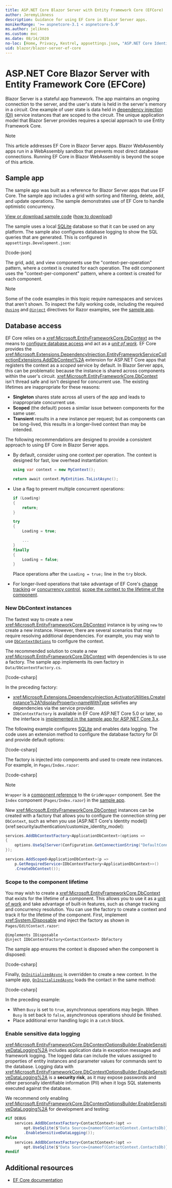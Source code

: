 ```yaml
---
title: ASP.NET Core Blazor Server with Entity Framework Core (EFCore)
author: JeremyLikness
description: Guidance for using EF Core in Blazor Server apps.
monikerRange: '>= aspnetcore-3.1 < aspnetcore-5.0'
ms.author: jeliknes
ms.custom: mvc
ms.date: 08/14/2020
no-loc: [Home, Privacy, Kestrel, appsettings.json, "ASP.NET Core Identity", cookie, Cookie, Blazor, "Blazor Server", "Blazor WebAssembly", "Identity", "Let's Encrypt", Razor, SignalR]
uid: blazor/blazor-server-ef-core
---
```

# ASP.NET Core Blazor Server with Entity Framework Core (EFCore)

Blazor Server is a stateful app framework. The app maintains an ongoing connection to the server, and the user's state is held in the server's memory in a *circuit*. One example of user state is data held in [dependency injection (DI)](xref:fundamentals/dependency-injection) service instances that are scoped to the circuit. The unique application model that Blazor Server provides requires a special approach to use Entity Framework Core.

> [!NOTE]
> This article addresses EF Core in Blazor Server apps. Blazor WebAssembly apps run in a WebAssembly sandbox that prevents most direct database connections. Running EF Core in Blazor WebAssembly is beyond the scope of this article.

## Sample app

The sample app was built as a reference for Blazor Server apps that use EF Core. The sample app includes a grid with sorting and filtering, delete, add, and update operations. The sample demonstrates use of EF Core to handle optimistic concurrency.

[View or download sample code](https://github.com/dotnet/AspNetCore.Docs/tree/main/aspnetcore/blazor/common/samples/3.x/BlazorServerEFCoreSample) ([how to download](xref:index#how-to-download-a-sample))

The sample uses a local [SQLite](https://www.sqlite.org/index.html) database so that it can be used on any platform. The sample also configures database logging to show the SQL queries that are generated. This is configured in `appsettings.Development.json`:

[!code-json[](~/blazor/common/samples/3.x/BlazorServerEFCoreSample/BlazorServerDbContextExample/appsettings.Development.json?highlight=8)]

The grid, add, and view components use the "context-per-operation" pattern, where a context is created for each operation. The edit component uses the "context-per-component" pattern, where a context is created for each component.

> [!NOTE]
> Some of the code examples in this topic require namespaces and services that aren't shown. To inspect the fully working code, including the required [`@using`](xref:mvc/views/razor#using) and [`@inject`](xref:mvc/views/razor#inject) directives for Razor examples, see the [sample app](https://github.com/dotnet/AspNetCore.Docs/tree/main/aspnetcore/blazor/common/samples/3.x/BlazorServerEFCoreSample).

## Database access

EF Core relies on a <xref:Microsoft.EntityFrameworkCore.DbContext> as the means to [configure database access](/ef/core/miscellaneous/configuring-dbcontext) and act as a [*unit of work*](https://martinfowler.com/eaaCatalog/unitOfWork.html). EF Core provides the <xref:Microsoft.Extensions.DependencyInjection.EntityFrameworkServiceCollectionExtensions.AddDbContext%2A> extension for ASP.NET Core apps that registers the context as a *scoped* service by default. In Blazor Server apps, this can be problematic because the instance is shared across components within the user's circuit. <xref:Microsoft.EntityFrameworkCore.DbContext> isn't thread safe and isn't designed for concurrent use. The existing lifetimes are inappropriate for these reasons:

* **Singleton** shares state across all users of the app and leads to inappropriate concurrent use.
* **Scoped** (the default) poses a similar issue between components for the same user.
* **Transient** results in a new instance per request; but as components can be long-lived, this results in a longer-lived context than may be intended.

The following recommendations are designed to provide a consistent approach to using EF Core in Blazor Server apps.

* By default, consider using one context per operation. The context is designed for fast, low overhead instantiation:

  ```csharp
  using var context = new MyContext();

  return await context.MyEntities.ToListAsync();
  ```

* Use a flag to prevent multiple concurrent operations:

  ```csharp
  if (Loading)
  {
      return;
  }

  try
  {
      Loading = true;

      ...
  }
  finally
  {
      Loading = false;
  }
  ```

  Place operations after the `Loading = true;` line in the `try` block.

* For longer-lived operations that take advantage of EF Core's [change tracking](/ef/core/querying/tracking) or [concurrency control](/ef/core/saving/concurrency), [scope the context to the lifetime of the component](#scope-to-the-component-lifetime).

### New DbContext instances

The fastest way to create a new <xref:Microsoft.EntityFrameworkCore.DbContext> instance is by using `new` to create a new instance. However, there are several scenarios that may require resolving additional dependencies. For example, you may wish to use [`DbContextOptions`](/ef/core/miscellaneous/configuring-dbcontext#configuring-dbcontextoptions) to configure the context.

The recommended solution to create a new <xref:Microsoft.EntityFrameworkCore.DbContext> with dependencies is to use a factory. The sample app implements its own factory in `Data/DbContextFactory.cs`.

[!code-csharp[](~/blazor/common/samples/3.x/BlazorServerEFCoreSample/BlazorServerDbContextExample/Data/DbContextFactory.cs)]

In the preceding factory:

* <xref:Microsoft.Extensions.DependencyInjection.ActivatorUtilities.CreateInstance%2A?displayProperty=nameWithType> satisfies any dependencies via the service provider.
* `IDbContextFactory` is available in EF Core ASP.NET Core 5.0 or later, so the interface is [implemented in the sample app for ASP.NET Core 3.x](https://github.com/dotnet/AspNetCore.Docs/blob/main/aspnetcore/blazor/common/samples/3.x/BlazorServerEFCoreSample/BlazorServerDbContextExample/Data/IDbContextFactory.cs).

The following example configures [SQLite](https://www.sqlite.org/index.html) and enables data logging. The code uses an extension method to configure the database factory for DI and provide default options:

[!code-csharp[](~/blazor/common/samples/3.x/BlazorServerEFCoreSample/BlazorServerDbContextExample/Startup.cs?name=snippet1)]

The factory is injected into components and used to create new instances. For example, in `Pages/Index.razor`:

[!code-csharp[](~/blazor/common/samples/3.x/BlazorServerEFCoreSample/BlazorServerDbContextExample/Pages/Index.razor?name=snippet1)]

> [!NOTE]
> `Wrapper` is a [component reference](xref:blazor/components/index#capture-references-to-components) to the `GridWrapper` component. See the `Index` component (`Pages/Index.razor`) in the [sample app](https://github.com/dotnet/AspNetCore.Docs/blob/main/aspnetcore/blazor/common/samples/3.x/BlazorServerEFCoreSample/BlazorServerDbContextExample/Pages/Index.razor).

New <xref:Microsoft.EntityFrameworkCore.DbContext> instances can be created with a factory that allows you to configure the connection string per `DbContext`, such as when you use [ASP.NET Core's Identity model])(xref:security/authentication/customize_identity_model):

```csharp
services.AddDbContextFactory<ApplicationDbContext>(options =>
{
    options.UseSqlServer(Configuration.GetConnectionString("DefaultConnection"));
});

services.AddScoped<ApplicationDbContext>(p => 
    p.GetRequiredService<IDbContextFactory<ApplicationDbContext>>()
    .CreateDbContext());
```

### Scope to the component lifetime

You may wish to create a <xref:Microsoft.EntityFrameworkCore.DbContext> that exists for the lifetime of a component. This allows you to use it as a [unit of work](https://martinfowler.com/eaaCatalog/unitOfWork.html) and take advantage of built-in features, such as change tracking and concurrency resolution.
You can use the factory to create a context and track it for the lifetime of the component. First, implement <xref:System.IDisposable> and inject the factory as shown in `Pages/EditContact.razor`:

```razor
@implements IDisposable
@inject IDbContextFactory<ContactContext> DbFactory
```

The sample app ensures the context is disposed when the component is disposed:

[!code-csharp[](~/blazor/common/samples/3.x/BlazorServerEFCoreSample/BlazorServerDbContextExample/Pages/EditContact.razor?name=snippet1)]

Finally, [`OnInitializedAsync`](xref:blazor/components/lifecycle) is overridden to create a new context. In the sample app, [`OnInitializedAsync`](xref:blazor/components/lifecycle) loads the contact in the same method:

[!code-csharp[](~/blazor/common/samples/3.x/BlazorServerEFCoreSample/BlazorServerDbContextExample/Pages/EditContact.razor?name=snippet2)]

In the preceding example:

* When `Busy` is set to `true`, asynchronous operations may begin. When `Busy` is set back to `false`, asynchronous operations should be finished.
* Place additional error handling logic in a `catch` block.

### Enable sensitive data logging

<xref:Microsoft.EntityFrameworkCore.DbContextOptionsBuilder.EnableSensitiveDataLogging%2A> includes application data in exception messages and framework logging. The logged data can include the values assigned to properties of entity instances and parameter values for commands sent to the database. Logging data with <xref:Microsoft.EntityFrameworkCore.DbContextOptionsBuilder.EnableSensitiveDataLogging%2A> is a **security risk**, as it may expose passwords and other personally identifiable information (PII) when it logs SQL statements executed against the database.

We recommend only enabling <xref:Microsoft.EntityFrameworkCore.DbContextOptionsBuilder.EnableSensitiveDataLogging%2A> for development and testing:

```csharp
#if DEBUG
    services.AddDbContextFactory<ContactContext>(opt =>
        opt.UseSqlite($"Data Source={nameof(ContactContext.ContactsDb)}.db")
        .EnableSensitiveDataLogging());
#else
    services.AddDbContextFactory<ContactContext>(opt =>
        opt.UseSqlite($"Data Source={nameof(ContactContext.ContactsDb)}.db"));
#endif
```

## Additional resources

* [EF Core documentation](/ef/)
